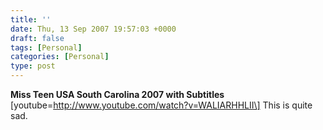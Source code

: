 ```yaml
---
title: ''
date: Thu, 13 Sep 2007 19:57:03 +0000
draft: false
tags: [Personal]
categories: [Personal]
type: post
---
```


**Miss Teen USA South Carolina 2007 with Subtitles** \[youtube=http://www.youtube.com/watch?v=WALIARHHLII\]
This is quite sad.